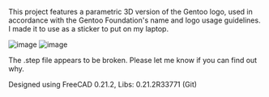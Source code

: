 This project features a parametric 3D version of the Gentoo logo, used in accordance with the Gentoo Foundation's name and logo usage guidelines. I made it to use as a sticker to put on my laptop.

![image](https://github.com/user-attachments/assets/39c7e76d-26a4-44f2-90e1-659e96241690)
![image](https://github.com/user-attachments/assets/4248898a-ac15-414b-a264-7b6bbbb290a7)


The .step file appears to be broken. Please let me know if you can find out why.


Designed using FreeCAD 0.21.2, Libs: 0.21.2R33771 (Git)
